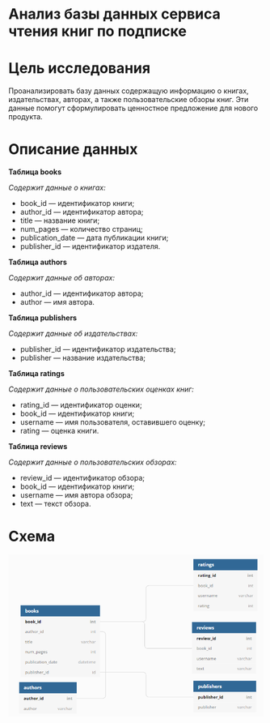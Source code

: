 # Анализ базы данных сервиса чтения книг по подписке 

# Цель исследования

Проанализировать базу данных содержащую информацию  о книгах, издательствах, авторах, а также пользовательские обзоры книг. 
Эти данные помогут сформулировать ценностное предложение для нового продукта.

# Описание данных
**Таблица books**

*Содержит данные о книгах:*

* book_id — идентификатор книги;
* author_id — идентификатор автора;
* title — название книги;
* num_pages — количество страниц;
* publication_date — дата публикации книги;
* publisher_id — идентификатор издателя.


**Таблица authors**

*Содержит данные об авторах:*

* author_id — идентификатор автора;
* author — имя автора.

**Таблица publishers**

*Содержит данные об издательствах:*

* publisher_id — идентификатор издательства;
* publisher — название издательства;

**Таблица ratings**

*Содержит данные о пользовательских оценках книг:*

* rating_id — идентификатор оценки;
* book_id — идентификатор книги;
* username — имя пользователя, оставившего оценку;
* rating — оценка книги.

**Таблица reviews**

*Содержит данные о пользовательских обзорах:*

* review_id — идентификатор обзора;
* book_id — идентификатор книги;
* username — имя автора обзора;
* text — текст обзора.

# Схема


![Image alt](https://github.com/IvanN-16/SQL/blob/main/scheme_1589269096.png)
